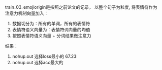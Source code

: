  train_03_emojiorigin是按照之前论文的记录，
 以整个句子为粒度,
 将表情符作为注意力机制向量加入：


1. 数据切分为：所有的单词，所有的表情符
2. 表情符语义向量为：表情符词向量的均值
3. 按照表情符语义向量 + 分词结果做注意力


结果：

1. nohup.out 选择loss最小的 67.23
2. nohup.out 选择acc最大的 